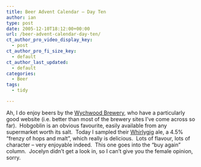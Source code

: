 ```yaml
---
title: Beer Advent Calendar – Day Ten
author: ian
type: post
date: 2005-12-10T18:12:00+00:00
url: /beer-advent-calendar-day-ten/
ct_author_pro_video_display_key:
  - post
ct_author_pro_fi_size_key:
  - default
ct_author_last_updated:
  - default
categories:
  - Beer
tags:
  - tidy

---
```

Ah, I do enjoy beers by the [Wychwood Brewery][1], who have a particularly good website (i.e. better than most of the brewery sites I&#8217;ve come across so far).  Hobgoblin is an obvious favourite, easily available from any supermarket worth its salt.  Today I sampled their [Whirlygig][2] ale, a 4.5% &#8220;frenzy of hops and malt&#8221;, which really is delicious.  Lots of flavour, lots of character &#8211; very enjoyable indeed.  This one goes into the &#8220;buy again&#8221; column.  Jocelyn didn&#8217;t get a look in, so I can&#8217;t give you the female opinion, sorry.

 [1]: http://www.wychwood.co.uk/
 [2]: http://www.wychwood.co.uk/wychwood_whirlygig.htm